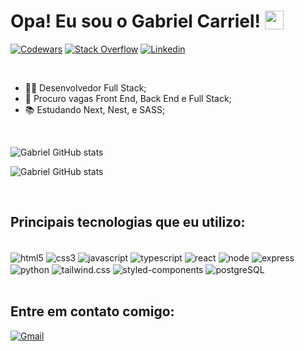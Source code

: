<h1>
    Opa! Eu sou o Gabriel Carriel! 
    <img align="top" src="https://user-images.githubusercontent.com/106758604/222814797-f494941e-33bc-4b80-8c5d-9a30ca473bfb.gif" height="30px">
</h1>

[![Codewars](https://img.shields.io/badge/Codewars-B1361E?style=for-the-badge&logo=Codewars&logoColor=white)](https://www.codewars.com/users/gaacarriel)
[![Stack Overflow](https://img.shields.io/badge/Stack_Overflow-FE7A16?style=for-the-badge&logo=stack-overflow&logoColor=white)](https://stackoverflow.com/users/21811077/gabriel-carriel)
[![Linkedin](https://img.shields.io/badge/LinkedIn-0077B5?style=for-the-badge&logo=linkedin&logoColor=white)](https://www.linkedin.com/in/gabriel-carriel/)

<br/>

- 👨‍💻 Desenvolvedor Full Stack;
- 🔎 Procuro vagas Front End, Back End e Full Stack;
- 📚 Estudando Next, Nest, e SASS;

<br/>

![Gabriel GitHub stats](https://github-readme-stats.vercel.app/api?username=gaacarriel&show_icons=true&theme=transparent)

![Gabriel GitHub stats](https://github-readme-stats.vercel.app/api/top-langs/?username=gaacarriel&theme=blue-green)

<br/>

## Principais tecnologias que eu utilizo:

<div style="display: inline_block"><br/>
    <img align="center" alt="html5" src="https://img.shields.io/badge/HTML5-E34F26?style=for-the-badge&logo=html5&logoColor=white">
    <img align="center" alt="css3" src="https://img.shields.io/badge/CSS3-1572B6?style=for-the-badge&logo=css3&logoColor=white">
    <img align="center" alt="javascript" src="https://img.shields.io/badge/JavaScript-F7DF1E?style=for-the-badge&logo=javascript&logoColor=black">
    <img align="center" alt="typescript" src="https://img.shields.io/badge/TypeScript-007ACC?style=for-the-badge&logo=typescript&logoColor=white">
    <img align="center" alt="react" src="https://img.shields.io/badge/React-20232A?style=for-the-badge&logo=react&logoColor=61DAFB">
    <img align="center" alt="node" src="https://img.shields.io/badge/Node.js-43853D?style=for-the-badge&logo=node.js&logoColor=white">
    <img align="center" alt="express" src="https://img.shields.io/badge/Express.js-404D59?style=for-the-badge">
    <img align="center" alt="python" src="https://img.shields.io/badge/Python-3776AB?style=for-the-badge&logo=python&logoColor=white">
    <img align="center" alt="tailwind.css" src="https://img.shields.io/badge/Tailwind_CSS-38B2AC?style=for-the-badge&logo=tailwind-css&logoColor=white">
    <img align="center" alt="styled-components" src="https://img.shields.io/badge/styled--components-DB7093?style=for-the-badge&logo=styled-components&logoColor=white">
    <img align="center" alt="postgreSQL" src="https://img.shields.io/badge/PostgreSQL-316192?style=for-the-badge&logo=postgresql&logoColor=white">
</div>

<br/>

## Entre em contato comigo:

[![Gmail](https://img.shields.io/badge/Gmail-D14836?style=for-the-badge&logo=gmail&logoColor=white)](mailto:ga123carriel2015@gmail.com)
